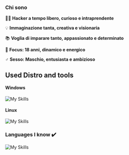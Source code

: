 ### Chi sono

👨‍💻 **Hacker a tempo libero, curioso e intraprendente**

💡 **Immaginazione tanta, creativa e visionaria**

📚 **Voglia di imparare tanto, appassionato e determinato**

🎯 **Focus: 18 anni, dinamico e energico**

♂️ **Sesso: Maschio, entusiasta e ambizioso**

## Used Distro and tools

#### Windows
![My Skills](https://skillicons.dev/icons?i=windows,powershell,vscode,visualstudio)
<br clear="left"/>

#### Linux
![My Skills](https://skillicons.dev/icons?i=arch,kali,bash,neovim)
<br clear="left"/>


### Languages ​​I know ✔️
![My Skills](https://skillicons.dev/icons?i=c,cpp,python,mysql,mongodb,html,tailwind,js,react,nextjs,prisma)

<br clear="left"/>

